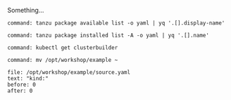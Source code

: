 Something...

```terminal:execute
command: tanzu package available list -o yaml | yq '.[].display-name'
```

```terminal:execute
command: tanzu package installed list -A -o yaml | yq '.[].name'    
```

```terminal:execute
command: kubectl get clusterbuilder
```

```editor:execute
command: mv /opt/workshop/example ~
```

```editor:select-matching-text
file: /opt/workshop/example/source.yaml
text: "kind:"
before: 0
after: 0
```
